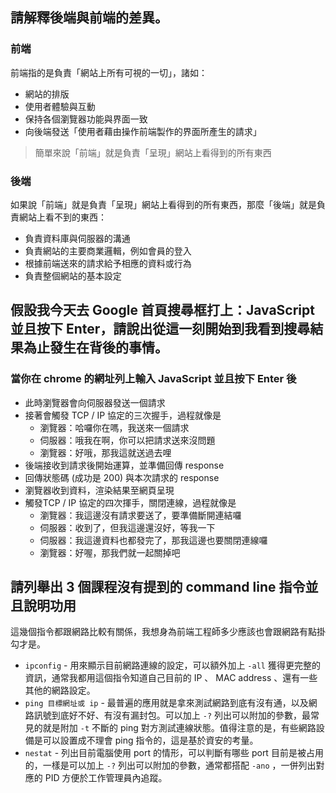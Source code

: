 ## 請解釋後端與前端的差異。
### 前端
前端指的是負責「網站上所有可視的一切」，諸如：
* 網站的排版
* 使用者體驗與互動
* 保持各個瀏覽器功能與界面一致
* 向後端發送「使用者藉由操作前端製作的界面所產生的請求」
> 簡單來說「前端」就是負責「呈現」網站上看得到的所有東西

### 後端
如果說「前端」就是負責「呈現」網站上看得到的所有東西，那麼「後端」就是負責網站上看不到的東西：
* 負責資料庫與伺服器的溝通
* 負責網站的主要商業邏輯，例如會員的登入
* 根據前端送來的請求給予相應的資料或行為
* 負責整個網站的基本設定

## 假設我今天去 Google 首頁搜尋框打上：JavaScript 並且按下 Enter，請說出從這一刻開始到我看到搜尋結果為止發生在背後的事情。
### 當你在 chrome 的網址列上輸入 JavaScript 並且按下 Enter 後
* 此時瀏覽器會向伺服器發送一個請求
* 接著會觸發 TCP / IP 協定的三次握手，過程就像是
  * 瀏覽器：哈囉你在嗎，我送來一個請求
  * 伺服器：哦我在啊，你可以把請求送來沒問題
  * 瀏覽器：好哦，那我這就送過去哩
* 後端接收到請求後開始運算，並準備回傳 response
* 回傳狀態碼 (成功是 200) 與本次請求的 response
* 瀏覽器收到資料，渲染結果至網頁呈現
* 觸發TCP / IP 協定的四次揮手，關閉連線，過程就像是
  * 瀏覽器：我這邊沒有請求要送了，要準備斷開連結囉
  * 伺服器：收到了，但我這邊還沒好，等我一下
  * 伺服器：我這邊資料也都發完了，那我這邊也要關閉連線囉
  * 瀏覽器：好喔，那我們就一起關掉吧

## 請列舉出 3 個課程沒有提到的 command line 指令並且說明功用
這幾個指令都跟網路比較有關係，我想身為前端工程師多少應該也會跟網路有點掛勾才是。
* `ipconfig` - 用來顯示目前網路連線的設定，可以額外加上 `-all` 獲得更完整的資訊，通常我都用這個指令知道自己目前的 IP 、 MAC address 、還有一些其他的網路設定。
* `ping 目標網址或 ip` - 最普遍的應用就是拿來測試網路到底有沒有通，以及網路訊號到底好不好、有沒有漏封包。可以加上 `-?` 列出可以附加的參數，最常見的就是附加 `-t` 不斷的 ping 對方測試連線狀態。值得注意的是，有些網路設備是可以設置成不理會 ping 指令的，這是基於資安的考量。
* `nestat` - 列出目前電腦使用 port 的情形，可以判斷有哪些 port 目前是被占用的，一樣是可以加上 `-?` 列出可以附加的參數，通常都搭配 `-ano` ，一併列出對應的 PID 方便於工作管理員內追蹤。
